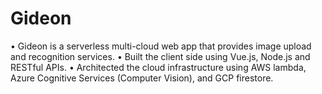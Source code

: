 # Gideon
•	Gideon is a serverless multi-cloud web app that provides image upload and recognition services.
•	Built the client side using Vue.js, Node.js and RESTful APIs.
•	Architected the cloud infrastructure using AWS lambda, Azure Cognitive Services (Computer Vision), and GCP firestore.

